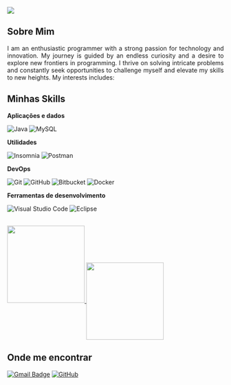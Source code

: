 ![](https://komarev.com/ghpvc/?username=iuricode&color=006bed)




## Sobre Mim
<p align="justify">I am an enthusiastic programmer with a strong passion for technology and innovation. My journey is guided by an endless curiosity and a desire to explore new frontiers in programming. I thrive on solving intricate problems and constantly seek opportunities to challenge myself and elevate my skills to new heights. My interests includes:</p>


## Minhas Skills

**Aplicações e dados**


![Java](https://img.shields.io/badge/-Java-333333?style=flat&logo=Java&logoColor=007396)
![MySQL](https://img.shields.io/badge/-MySQL-333333?style=flat&logo=mysql)

**Utilidades**

![Insomnia](https://img.shields.io/badge/-Insomnia-333333?style=flat&logo=insomnia)
![Postman](https://img.shields.io/badge/-Postman-333333?style=flat&logo=postman)

**DevOps**

![Git](https://img.shields.io/badge/-Git-333333?style=flat&logo=git)
![GitHub](https://img.shields.io/badge/-GitHub-333333?style=flat&logo=github)
![Bitbucket](https://img.shields.io/badge/-Bitbucket-333333?style=flat&logo=bitbucket)
![Docker](https://img.shields.io/badge/-Docker-333333?style=flat&logo=docker)


**Ferramentas de desenvolvimento**

![Visual Studio Code](https://img.shields.io/badge/-Visual%20Studio%20Code-333333?style=flat&logo=visual-studio-code&logoColor=007ACC)
![Eclipse](https://img.shields.io/badge/-Eclipse-333333?style=flat&logo=eclipse-ide&logoColor=2C2255)


<br/>

<a href="https://github.com/mendesxw0" title="Perfil do Gabriel">
  <img height="180em" src="https://github-readme-stats.vercel.app/api?username=mendesxw0&theme=dracula&show_icons=true" />
   <a href="https://github.com/mendesxw0"> 
      
  <img height=180 align="center" src="https://github-readme-stats.vercel.app/api/top-langs?username=mendesxw0&layout=compact&langs_count=8&card_width=320" />
</a>
</a>

## Onde me encontrar


[![Gmail Badge](https://img.shields.io/badge/-lucasgabrielmendesleite@gmail.com-006bed?style=flat-square&logo=Gmail&logoColor=white&link=mailto:SEU-EMAIL)](mailto:SEU-EMAIL)
[![GitHub](https://img.shields.io/github/followers/mendesxw0?label=follow&style=social)](LINK-DO-SEU-GITHUB)
